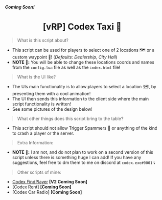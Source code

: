 **_Coming Soon!_**

<h1 align="center">[vRP] Codex Taxi 🚕</h1>


> What is this script about? 
* This script can be used for players to select one of 2 locations 🗺️ or a custom waypoint 📍! (_Defaults: Dealership, City Hall_)
* **NOTE 📝:** You will be able to change these locations coords and names from the `config.lua` file as well as the `index.html` file!

> What is the UI like?
* The UIs main functionality is to allow players to select a location 🗺️, by presenting them with a cool animation!
* The UI then sends this information to the client side where the main script functionality is written!
* See some pictures of the design below!


> What other things does this script bring to the table?
* This script should not allow Trigger Spammers 🧾 or anything of the kind to crash a player or the server. 

> Extra Information:
* **NOTE 📝:** I am not, and do not plan to work on a second version of this script unless there is something huge I can add! If you have any suggestions, feel free to dm them to me on discord at `codex.exe#0001` 📞

> Other scripts of mine:
* [Codex FindPlayer](https://github.com/itzcodex24/codex_findPlayer) **[V2 Coming Soon]**
* [Codex Rent] **[Coming Soon]**
* [Codex Car Radio] **[Coming Soon]**

